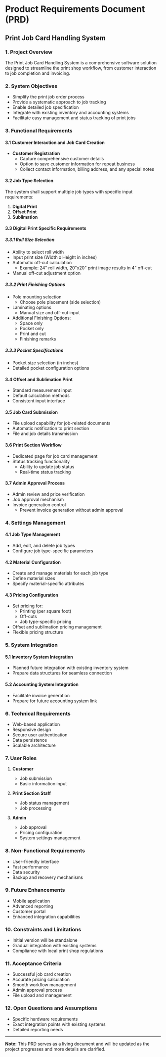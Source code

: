 # Product Requirements Document (PRD)
## Print Job Card Handling System

### 1. Project Overview
The Print Job Card Handling System is a comprehensive software solution designed to streamline the print shop workflow, from customer interaction to job completion and invoicing.

### 2. System Objectives
- Simplify the print job order process
- Provide a systematic approach to job tracking
- Enable detailed job specification
- Integrate with existing inventory and accounting systems
- Facilitate easy management and status tracking of print jobs

### 3. Functional Requirements

#### 3.1 Customer Interaction and Job Card Creation
- **Customer Registration**
  - Capture comprehensive customer details
  - Option to save customer information for repeat business
  - Collect contact information, billing address, and any special notes

#### 3.2 Job Type Selection
The system shall support multiple job types with specific input requirements:
1. **Digital Print**
2. **Offset Print**
3. **Sublimation**

#### 3.3 Digital Print Specific Requirements
##### 3.3.1 Roll Size Selection
- Ability to select roll width
- Input print size (Width x Height in inches)
- Automatic off-cut calculation
  - Example: 24" roll width, 20"x20" print image results in 4" off-cut
- Manual off-cut adjustment option

##### 3.3.2 Print Finishing Options
- Pole mounting selection
  - Choose pole placement (side selection)
- Laminating options
  - Manual size and off-cut input
- Additional Finishing Options:
  - Space only
  - Pocket only
  - Print and cut
  - Finishing remarks

##### 3.3.3 Pocket Specifications
- Pocket size selection (in inches)
- Detailed pocket configuration options

#### 3.4 Offset and Sublimation Print
- Standard measurement input
- Default calculation methods
- Consistent input interface

#### 3.5 Job Card Submission
- File upload capability for job-related documents
- Automatic notification to print section
- File and job details transmission

#### 3.6 Print Section Workflow
- Dedicated page for job card management
- Status tracking functionality
  - Ability to update job status
  - Real-time status tracking

#### 3.7 Admin Approval Process
- Admin review and price verification
- Job approval mechanism
- Invoice generation control
  - Prevent invoice generation without admin approval

### 4. Settings Management
#### 4.1 Job Type Management
- Add, edit, and delete job types
- Configure job type-specific parameters

#### 4.2 Material Configuration
- Create and manage materials for each job type
- Define material sizes
- Specify material-specific attributes

#### 4.3 Pricing Configuration
- Set pricing for:
  - Printing (per square foot)
  - Off-cuts
  - Job type-specific pricing
- Offset and sublimation pricing management
- Flexible pricing structure

### 5. System Integration
#### 5.1 Inventory System Integration
- Planned future integration with existing inventory system
- Prepare data structures for seamless connection

#### 5.2 Accounting System Integration
- Facilitate invoice generation
- Prepare for future accounting system link

### 6. Technical Requirements
- Web-based application
- Responsive design
- Secure user authentication
- Data persistence
- Scalable architecture

### 7. User Roles
1. **Customer**
   - Job submission
   - Basic information input

2. **Print Section Staff**
   - Job status management
   - Job processing

3. **Admin**
   - Job approval
   - Pricing configuration
   - System settings management

### 8. Non-Functional Requirements
- User-friendly interface
- Fast performance
- Data security
- Backup and recovery mechanisms

### 9. Future Enhancements
- Mobile application
- Advanced reporting
- Customer portal
- Enhanced integration capabilities

### 10. Constraints and Limitations
- Initial version will be standalone
- Gradual integration with existing systems
- Compliance with local print shop regulations

### 11. Acceptance Criteria
- Successful job card creation
- Accurate pricing calculation
- Smooth workflow management
- Admin approval process
- File upload and management

### 12. Open Questions and Assumptions
- Specific hardware requirements
- Exact integration points with existing systems
- Detailed reporting needs

---

**Note:** This PRD serves as a living document and will be updated as the project progresses and more details are clarified.
